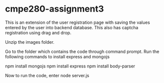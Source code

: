 # cmpe280-assignment3

This is an extension of the user registration page with saving the values entered by the user into  backend database. This also has captcha registration using drag and drop.

Unzip the images folder.

Go to the folder which contains the code through command prompt.
Run the following commands to install express and mongojs

npm install mongojs
npm install express
npm install body-parser

Now to run the code, enter 
node server.js


